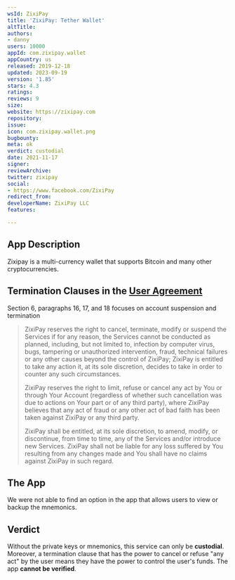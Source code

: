 ```yaml
---
wsId: ZixiPay
title: 'ZixiPay: Tether Wallet'
altTitle: 
authors:
- danny
users: 10000
appId: com.zixipay.wallet
appCountry: us
released: 2019-12-18
updated: 2023-09-19
version: '1.85'
stars: 4.3
ratings: 
reviews: 9
size: 
website: https://zixipay.com
repository: 
issue: 
icon: com.zixipay.wallet.png
bugbounty: 
meta: ok
verdict: custodial
date: 2021-11-17
signer: 
reviewArchive: 
twitter: zixipay
social:
- https://www.facebook.com/ZixiPay
redirect_from: 
developerName: ZixiPay LLC
features: 

---
```


## App Description

Zixipay is a multi-currency wallet that supports Bitcoin and many other cryptocurrencies.

## Termination Clauses in the [User Agreement](https://zixipay.com/agreement)

Section 6, paragraphs 16, 17, and 18 focuses on account suspension and termination

> ZixiPay reserves the right to cancel, terminate, modify or suspend the Services if for any reason, the Services cannot be conducted as planned, including, but not limited to, infection by computer virus, bugs, tampering or unauthorized intervention, fraud, technical failures or any other causes beyond the control of ZixiPay; ZixiPay is entitled to take any action it, at its sole discretion, decides to take in order to counter any such circumstances.
>
> ZixiPay reserves the right to limit, refuse or cancel any act by You or through Your Account (regardless of whether such cancellation was due to actions on Your part or of any third party), where ZixiPay believes that any act of fraud or any other act of bad faith has been taken against ZixiPay or any third party.
>
> ZixiPay shall be entitled, at its sole discretion, to amend, modify, or discontinue, from time to time, any of the Services and/or introduce new Services. ZixiPay shall not be liable for any loss suffered by You resulting from any changes made and You shall have no claims against ZixiPay in such regard.

## The App

We were not able to find an option in the app that allows users to view or backup the mnemonics.

## Verdict

Without the private keys or mnemonics, this service can only be **custodial**. Moreover, a termination clause that has the power to cancel or refuse "any act" by the user means they have the power to control the user's funds. The app **cannot be verified**.